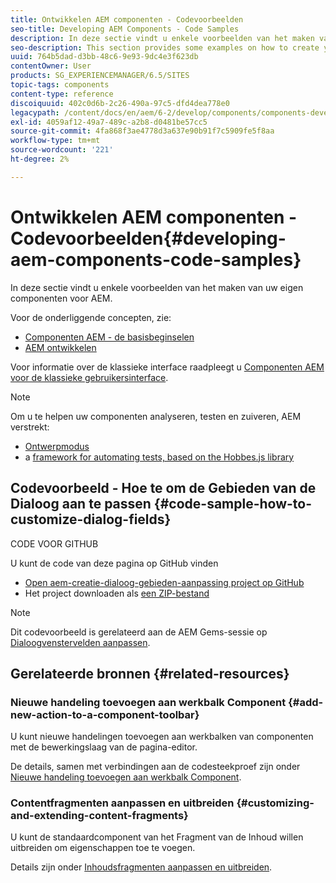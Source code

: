 ```yaml
---
title: Ontwikkelen AEM componenten - Codevoorbeelden
seo-title: Developing AEM Components - Code Samples
description: In deze sectie vindt u enkele voorbeelden van het maken van uw eigen componenten voor AEM.
seo-description: This section provides some examples on how to create your own components for AEM.
uuid: 764b5dad-d3bb-48c6-9e93-9dc4e3f623db
contentOwner: User
products: SG_EXPERIENCEMANAGER/6.5/SITES
topic-tags: components
content-type: reference
discoiquuid: 402c0d6b-2c26-490a-97c5-dfd4dea778e0
legacypath: /content/docs/en/aem/6-2/develop/components/components-develop
exl-id: 4059af12-49a7-489c-a2b8-d0481be57cc5
source-git-commit: 4fa868f3ae4778d3a637e90b91f7c5909fe5f8aa
workflow-type: tm+mt
source-wordcount: '221'
ht-degree: 2%

---
```


# Ontwikkelen AEM componenten - Codevoorbeelden{#developing-aem-components-code-samples}

In deze sectie vindt u enkele voorbeelden van het maken van uw eigen componenten voor AEM.

Voor de onderliggende concepten, zie:

* [Componenten AEM - de basisbeginselen](/help/sites-developing/components-basics.md)
* [AEM ontwikkelen](/help/sites-developing/developing-components.md)

Voor informatie over de klassieke interface raadpleegt u [Componenten AEM voor de klassieke gebruikersinterface](/help/sites-developing/developing-components-classic.md).

>[!NOTE]
>
>Om u te helpen uw componenten analyseren, testen en zuiveren, AEM verstrekt:
>
>* [Ontwerpmodus](/help/sites-developing/developer-mode.md)
>* a [framework for automating tests, based on the Hobbes.js library](/help/sites-developing/hobbes.md)
>


## Codevoorbeeld - Hoe te om de Gebieden van de Dialoog aan te passen {#code-sample-how-to-customize-dialog-fields}

CODE VOOR GITHUB

U kunt de code van deze pagina op GitHub vinden

* [Open aem-creatie-dialoog-gebieden-aanpassing project op GitHub](https://github.com/Adobe-Marketing-Cloud/aem-authoring-dialog-fields-customization)
* Het project downloaden als [een ZIP-bestand](https://codeload.github.com/Adobe-Marketing-Cloud/aem-authoring-dialog-fields-customization/zip/refs/heads/master)

>[!NOTE]
>
>Dit codevoorbeeld is gerelateerd aan de AEM Gems-sessie op [Dialoogvenstervelden aanpassen](https://experienceleague.adobe.com/docs/experience-manager-gems-events/gems/gems2015/aem-customizing-dialog-fields-in-touch-ui.html?lang=en).

## Gerelateerde bronnen {#related-resources}

### Nieuwe handeling toevoegen aan werkbalk Component {#add-new-action-to-a-component-toolbar}

U kunt nieuwe handelingen toevoegen aan werkbalken van componenten met de bewerkingslaag van de pagina-editor.

De details, samen met verbindingen aan de codesteekproef zijn onder [Nieuwe handeling toevoegen aan werkbalk Component](/help/sites-developing/customizing-page-authoring-touch.md#add-new-action-to-a-component-toolbar).

### Contentfragmenten aanpassen en uitbreiden {#customizing-and-extending-content-fragments}

U kunt de standaardcomponent van het Fragment van de Inhoud willen uitbreiden om eigenschappen toe te voegen.

Details zijn onder [Inhoudsfragmenten aanpassen en uitbreiden](/help/sites-developing/customizing-content-fragments.md).
